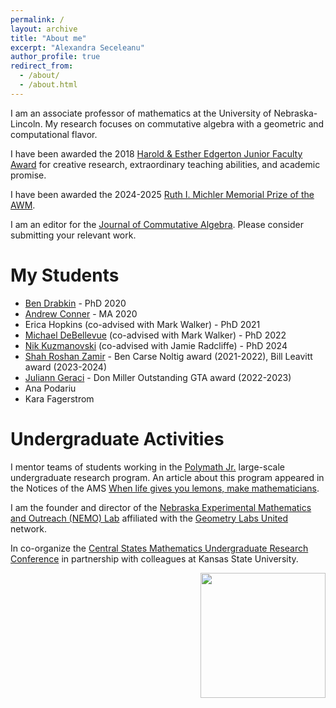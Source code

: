 ```yaml
---
permalink: /
layout: archive
title: "About me"
excerpt: "Alexandra Seceleanu"
author_profile: true
redirect_from: 
  - /about/
  - /about.html
---
```


I am an associate professor of mathematics at the University of Nebraska-Lincoln. My research focuses on commutative algebra with a geometric and computational flavor.

I have been awarded the 2018 [Harold & Esther Edgerton Junior Faculty Award](https://executivevc.unl.edu/faculty/evaluation-recognition/awards/edgerton) for creative research, extraordinary teaching abilities, and academic promise.

 I have been awarded the 2024-2025 [Ruth I. Michler Memorial Prize of the AWM](https://awm-math.org/awards/ruth-i-michler-prize).

I am an editor for the [Journal of Commutative Algebra](https://rmmc.asu.edu/jca/jca.html). Please consider submitting your relevant work.


My Students
========
*  [Ben Drabkin](https://www.math.unl.edu/~bdrabkin2/) - PhD 2020
* [Andrew Conner](https://youtu.be/j368pBapgRE) - MA 2020
* Erica Hopkins (co-advised with Mark Walker) - PhD 2021
* [Michael DeBellevue](https://mpdebell.expressions.syr.edu) (co-advised with Mark Walker) - PhD 2022
* [Nik Kuzmanovski](https://www.nkuzmanovski.com) (co-advised with Jamie Radcliffe) - PhD 2024
* [Shah Roshan Zamir](https://sroshanzamir2.github.io/index.html) - Ben Carse Noltig award (2021-2022), Bill Leavitt award (2023-2024)
* [Juliann Geraci](https://julianngeraci.github.io) - Don Miller Outstanding GTA award (2022-2023)
* Ana Podariu
* Kara Fagerstrom 

Undergraduate Activities
======

I mentor teams of students working in the [Polymath Jr.](https://geometrynyc.wixsite.com/polymathreu) large-scale undergraduate research program. An article about this program appeared in the Notices of the AMS [When life gives you lemons, make mathematicians](https://www.ams.org/journals/notices/202103/rnoti-p375.pdf).

I am the founder and director of the [Nebraska Experimental Mathematics and Outreach (NEMO) Lab](https://aseceleanu.github.io/NEMO) affiliated with the [Geometry Labs United](https://geometrylabs.net)  network.

In co-organize the [Central States Mathematics Undergraduate Research Conference](https://math.unl.edu/events/cesmur) in partnership with colleagues at Kansas State University.

<a href="https://clustrmaps.com/site/1buz0" title="Visit tracker"><img width="200" align="right" src="//clustrmaps.com/map_v2.png?cl=ffffff&w=200&t=n&d=R3zDHoxAq5OBTy-gfeFs1Qk8RO-eivlObLLkP5suk2g&co=2d78ad&ct=ffffff" /></a>


  <script async src="https://www.googletagmanager.com/gtag/js?id=G-VX7690VN85"></script>
<script>
  window.dataLayer = window.dataLayer || [];
  function gtag(){dataLayer.push(arguments);}
  gtag('js', new Date());
  gtag('config', 'G-VX7690VN85');
</script>



